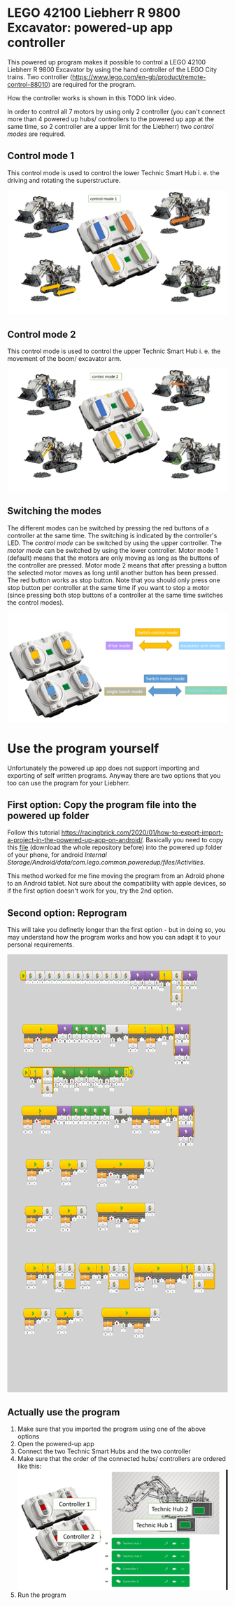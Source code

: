 # LEGO 42100 Liebherr R 9800 Excavator: powered-up app controller

This powered up program makes it possible to control a LEGO 42100 Liebherr R 9800 Excavator by using the hand controller of the LEGO City trains. Two controller (https://www.lego.com/en-gb/product/remote-control-88010) are required for the program.

How the controller works is shown in this TODO link video. 

In order to control all 7 motors by using only 2 controller (you can't connect more than 4 powered up hubs/ controllers to the powered up app at the same time, so 2 controller are a upper limit for the Liebherr) two *control modes* are required. 

## Control mode 1
This control mode is used to control the lower Technic Smart Hub i. e. the driving and rotating the superstructure.

![control mode 1](control_mode_1.png)

## Control mode 2
This control mode is used to control the upper Technic Smart Hub i. e. the movement of the boom/ excavator arm.

![control mode 2](control_mode_2.png)

## Switching the modes
The different modes can be switched by pressing the red buttons of a controller at the same time. The switching is indicated by the controller's LED. The *control mode* can be switched by using the upper controller. The *motor mode* can be switched by using the lower controller. Motor mode 1 (default) means that the motors are only moving as long as the buttons of the controller are pressed. Motor mode 2 means that after pressing a button the selected motor moves as long until another button has been pressed. The red button works as stop button. Note that you should only press one stop button per controller at the same time if you want to stop a motor (since pressing both stop buttons of a controller at the same time switches the control modes).

![switch control mode](switch_control_mode.png)

# Use the program yourself

Unfortunately the powered up app does not support importing and exporting of self written programs. Anyway there are two options that you too can use the program for your Liebherr.

## First option: Copy the program file into the powered up folder

Follow this tutorial https://racingbrick.com/2020/01/how-to-export-import-a-project-in-the-powered-up-app-on-android/. Basically you need to copy this [file](4a2a2596-47d9-4242-ba9e-173a8d622262) (download the whole repository before) into the powered up folder of your phone, for android *Internal Storage/Android/data/com.lego.common.poweredup/files/Activities*.

This method worked for me fine moving the program from an Adroid phone to an Android tablet. Not sure about the compatibility with apple devices, so if the first option doesn't work for you, try the 2nd option.

## Second option: Reprogram

This will take you definetly longer than the first option - but in doing so, you may understand how the program works and how you can adapt it to your personal requirements. 

<img src="Liebherr_powered_up_program_raw.png" width="1000" height="1000">

## Actually use the program

1. Make sure that you imported the program using one of the above options
2. Open the powered-up app
3. Connect the two Technic Smart Hubs and the two controller
4. Make sure that the order of the connected hubs/ controllers are ordered like this:
    ![connections](connections.png)
5. Run the program
